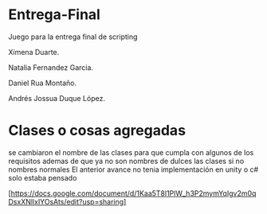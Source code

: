 # Entrega-Final
 Juego para la entrega final de scripting
 
 
Ximena Duarte.

Natalia Fernandez Garcia.

Daniel Rua Montaño.

Andrés Jossua Duque López.

# Clases o cosas agregadas

se cambiaron el nombre de las clases para que cumpla con algunos de los requisitos
ademas de que ya no son nombres de dulces las clases si no nombres normales
El anterior avance no tenia implementación en unity o c# solo estaba pensado

[https://docs.google.com/document/d/1Kaa5T8l1PlW_h3P2mymYqIgv2m0qDsxXNllxIYOsAts/edit?usp=sharing]
